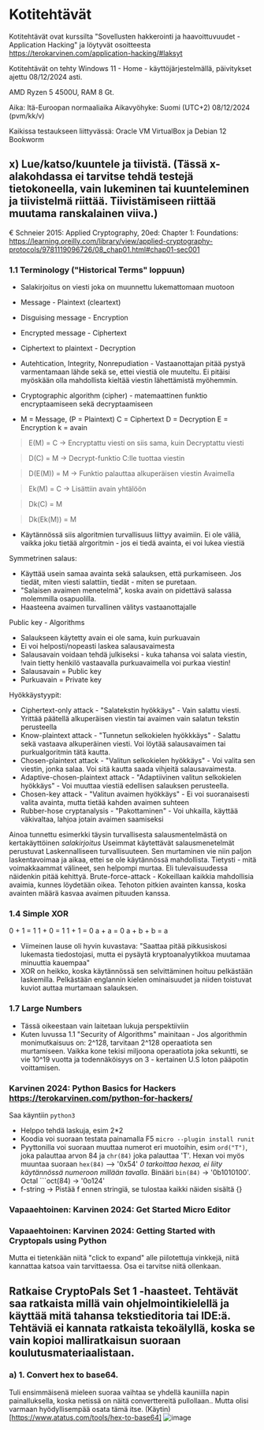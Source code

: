 # Kotitehtävät
Kotitehtävät ovat kurssilta "Sovellusten hakkerointi ja haavoittuvuudet - Application Hacking" ja löytyvät osoitteesta https://terokarvinen.com/application-hacking/#laksyt

Kotitehtävät on tehty Windows 11 - Home - käyttöjärjestelmällä, päivitykset ajettu 08/12/2024 asti.

AMD Ryzen 5 4500U, RAM 8 Gt.

Aika: Itä-Euroopan normaaliaika Aikavyöhyke: Suomi (UTC+2) 08/12/2024 (pvm/kk/v)

Kaikissa testaukseen liittyvässä:
Oracle VM VirtualBox ja Debian 12 Bookworm


## x) Lue/katso/kuuntele ja tiivistä. (Tässä x-alakohdassa ei tarvitse tehdä testejä tietokoneella, vain lukeminen tai kuunteleminen ja tiivistelmä riittää. Tiivistämiseen riittää muutama ranskalainen viiva.)


€ Schneier 2015: Applied Cryptography, 20ed: Chapter 1: Foundations: https://learning.oreilly.com/library/view/applied-cryptography-protocols/9781119096726/08_chap01.html#chap01-sec001

### 1.1 Terminology ("Historical Terms" loppuun)

- Salakirjoitus on viesti joka on muunnettu lukemattomaan muotoon
- Message - Plaintext (cleartext)
- Disguising message - Encryption
- Encrypted message - Ciphertext
- Ciphertext to plaintext - Decryption

- Autehtication, Integrity, Nonrepudiation - Vastaanottajan pitää pystyä varmentamaan lähde sekä se, ettei viestiä ole muuteltu. Ei pitäisi myöskään olla mahdollista kieltää viestin lähettämistä myöhemmin.

- Cryptographic algorithm (cipher) - matemaattinen funktio encryptaamiseen sekä decryptaamiseen

- M = Message, (P = Plaintext) C = Ciphertext D = Decryption E = Encryption k = avain

> E(M) = C -> Encryptattu viesti on siis sama, kuin Decryptattu viesti

> D(C) = M -> Decrypt-funktio C:lle tuottaa viestin

> D(E(M)) = M -> Funktio palauttaa alkuperäisen viestin
Avaimella

> Ek(M) = C -> Lisättiin avain yhtälöön

> Dk(C) = M 

> Dk(Ek(M)) = M

- Käytännössä siis algoritmien turvallisuus liittyy avaimiin. Ei ole väliä, vaikka joku tietää alrgoritmin - jos ei tiedä avainta, ei voi lukea viestiä

Symmetrinen salaus:
- Käyttää usein samaa avainta sekä salauksen, että purkamiseen. Jos tiedät, miten viesti salattiin, tiedät - miten se puretaan.
- "Salaisen avaimen menetelmä", koska avain on pidettävä salassa molemmilla osapuolilla.
- Haasteena avaimen turvallinen välitys vastaanottajalle

Public key - Algorithms
- Salaukseen käytetty avain ei ole sama, kuin purkuavain
- Ei voi helposti/nopeasti laskea salausavaimesta
- Salausavain voidaan tehdä julkiseksi - kuka tahansa voi salata viestin, !vain tietty henkilö vastaavalla purkuavaimella voi purkaa viestin!
- Salausavain = Public key
- Purkuavain = Private key

Hyökkäystyypit:
- Ciphertext-only attack - "Salatekstin hyökkäys" - Vain salattu viesti. Yrittää päätellä alkuperäisen viestin tai avaimen vain salatun tekstin perusteella
- Know-plaintext attack - "Tunnetun selkokielen hyökkkäys" - Salattu sekä vastaava alkuperäinen viesti. Voi löytää salausavaimen tai purkualgoritmin tätä kautta.
- Chosen-plaintext attack - "Valitun selkokielen hyökkäys" - Voi valita sen viestin, jonka salaa. Voi sitä kautta saada vihjeitä salausavaimesta.
- Adaptive-chosen-plaintext attack - "Adaptiivinen valitun selkokielen hyökkäys" - Voi muuttaa viestiä edellisen salauksen perusteella.
- Chosen-key attack - "Valitun avaimen hyökkäys" - Ei voi suoranaisesti valita avainta, mutta tietää kahden avaimen suhteen
- Rubber-hose cryptanalysis - "Pakottaminen" - Voi uhkailla, käyttää väkivaltaa, lahjoa jotain avaimen saamiseksi

Ainoa tunnettu esimerkki täysin turvallisesta salausmentelmästä on kertakäyttöinen *salakirjoitus*
Useimmat käytettävät salausmenetelmät perustuvat Laskennalliseen turvallisuuteen. Sen murtaminen vie niin paljon laskentavoimaa ja aikaa, ettei se ole käytännössä mahdollista. Tietysti - mitä voimakkaammat välineet, sen helpompi murtaa. Eli tulevaisuudessa näidenkin pitää kehittyä.
Brute-force-attack - Kokeillaan kaikkia mahdollisia avaimia, kunnes löydetään oikea. Tehoton pitkien avainten kanssa, koska avainten määrä kasvaa avaimen pituuden kanssa.

  
### 1.4 Simple XOR
0 + 1 = 1 
1 + 0 = 1
1 + 1 = 0
a + a = 0
a + b + b = a

- Viimeinen lause oli hyvin kuvastava: "Saattaa pitää pikkusiskosi lukemasta tiedostojasi, mutta ei pysäytä kryptoanalyytikkoa muutamaa minuuttia kauempaa"
- XOR on heikko, koska käytännössä sen selvittäminen hoituu pelkästään laskemilla. Pelkästään englannin kielen ominaisuudet ja niiden toistuvat kuviot auttaa murtamaan salauksen.

### 1.7 Large Numbers
- Tässä oikeestaan vain laitetaan lukuja perspektiiviin
- Kuten luvussa 1.1 "Security of Algorithms" mainitaan - Jos algorithmin monimutkaisuus on: 2^128, tarvitaan 2^128 operaatiota sen murtamiseen. Vaikka kone tekisi miljoona operaatiota joka sekuntti, se vie 10^19 vuotta ja todennäköisyys on 3 - kertainen U.S loton pääpotin voittamisen.


### Karvinen 2024: Python Basics for Hackers https://terokarvinen.com/python-for-hackers/
Saa käyntiin ```python3```
- Helppo tehdä laskuja, esim 2*2
- Koodia voi suoraan testata painamalla F5 ```micro --plugin install runit```
- Pyyttonilla voi suoraan muuttaa numerot eri muotoihin, esim ```ord("T")```, joka palauttaa arvon 84 ja ```chr(84)``` joka palauttaa 'T'. Hexan voi myös muuntaa suoraan ```hex(84)``` --> '0x54' *0 tarkoittaa hexaa, ei liity käytännössä numeroon millään tavalla*. Binääri ```bin(84)``` -> '0b1010100'. Octal ```oct(84) -> '0o124'
- f-string -> Pistää f ennen stringiä, se tulostaa kaikki näiden sisältä {}

### Vapaaehtoinen: Karvinen 2024: Get Started Micro Editor
### Vapaaehtoinen: Karvinen 2024: Getting Started with Cryptopals using Python
Mutta ei tietenkään niitä "click to expand" alle piilotettuja vinkkejä, niitä kannattaa katsoa vain tarvittaessa. Osa ei tarvitse niitä ollenkaan.


## Ratkaise CryptoPals Set 1 -haasteet. Tehtävät saa ratkaista millä vain ohjelmointikielellä ja käyttää mitä tahansa tekstieditoria tai IDE:ä. Tehtäviä ei kannata ratkaista tekoälyllä, koska se vain kopioi malliratkaisun suoraan koulutusmateriaalistaan.

### a) 1. Convert hex to base64.

Tuli ensimmäisenä mieleen suoraa vaihtaa se yhdellä kauniilla napin painalluksella, koska netissä on näitä converttereitä pullollaan.. Mutta olisi varmaan hyödyllisempää osata tämä itse. (Käytin)[https://www.atatus.com/tools/hex-to-base64]
![image](https://github.com/user-attachments/assets/3fc6408d-30a9-464c-b7f0-a449cc4c9871)



